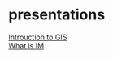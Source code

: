 presentations
=============

[Introuction to GIS](http://rodekruis.github.io/presentations/introGIS)  
[What is IM](http://rodekruis.github.io/presentations/WhatisIM)
